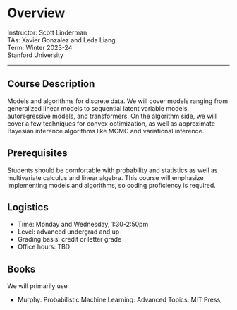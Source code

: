# Overview
Instructor: Scott Linderman <br>
TAs: Xavier Gonzalez and Leda Liang<br>
Term: Winter 2023-24 <br>
Stanford University

---

## Course Description
Models and algorithms for discrete data. We will cover models ranging from generalized linear models to sequential latent variable models, autoregressive models, and transformers. On the algorithm side, we will cover a few techniques for convex optimization, as well as approximate Bayesian inference algorithms like MCMC and variational inference.

## Prerequisites
Students should be comfortable with probability and statistics as well as multivariate calculus and linear algebra. This course will emphasize implementing models and algorithms, so coding proficiency is required. 

## Logistics
- Time: Monday and Wednesday, 1:30-2:50pm
- Level: advanced undergrad and up
- Grading basis: credit or letter grade
- Office hours: TBD

## Books
We will primarily use
- Murphy. Probabilistic Machine Learning: Advanced Topics. MIT Press, 2023. [link](https://probml.github.io/pml-book/book2.html)

You may also find these texts helpful
- Bishop. Pattern recognition and machine learning. New York: Springer, 2006. [link](https://www.microsoft.com/en-us/research/uploads/prod/2006/01/Bishop-Pattern-Recognition-and-Machine-Learning-2006.pdf)
- Gelman et al. Bayesian Data Analysis. Chapman and Hall, 2005. [link](http://www.stat.columbia.edu/~gelman/book/)
`
## Tentative Schedule

| Date         | Topic                                  | Reading |
| ------------ | -------------------------------------- | ------- |
| Jan  8, 2024 | Introduction                           |         |
| Jan 10, 2024 | Logistic Regression                    |         |
| Jan 15, 2024 | _MLK Day. No class_                    |         | 
| Jan 17, 2024 | Logistic Regression II                 |         | 
| Jan 22, 2024 | Exponential Family GLMs                |         |
| Jan 24, 2024 | Model Selection and Diagnostics        |         | 
| Jan 29, 2024 | L1-regularized GLMs                    |         |
| Jan 31, 2024 | Bayesian probit regression             |         |
| Feb  5, 2024 | Generalized linear mixed models        |         |
| Feb  7, 2024 | **Midterm (in class)**                 |         |
| Feb 12, 2024 | Discrete latent variable models        |         |
| Feb 14, 2024 | Hidden Markov models                   |         | 
| Feb 19, 2024 | _Presidents' Day. No class_            |         |
| Feb 21, 2024 | Mean field variational inference       |         |
| Feb 26, 2024 | Recurrent neural networks              |         |
| Feb 28, 2024 | Attention and Tranformers              |         |
| Mar  4, 2024 | State space layers (S4, S5, Mamba)     |         |
| Mar  6, 2024 | Models for graph-structured data       |         |
| Mar 11, 2024 | (Discrete) denoising diffusion models  |         | 
| Mar 13, 2024 | Everything else                        |         |

## Assignments
- **Homework 0: Python Primer**
  - Released Mon, Jan 8, 2024
  - Due Fri, Jan 12, 2024 at 11:59pm

## Exams
- **Midterm Exam**: In class on Wed, Feb 7, 2024
  - You may bring a cheat sheet covering _one side_ of an 8.5x11" piece of paper

- **Final Exam**: Wed, March 20, 2024 from 3:30-6:30pm (location TBD)
  - You may bring a cheat sheet covering _both sides_ of an 8.5x11" piece of paper
